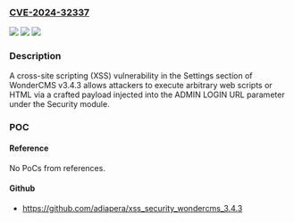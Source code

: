 ### [CVE-2024-32337](https://cve.mitre.org/cgi-bin/cvename.cgi?name=CVE-2024-32337)
![](https://img.shields.io/static/v1?label=Product&message=n%2Fa&color=blue)
![](https://img.shields.io/static/v1?label=Version&message=n%2Fa&color=blue)
![](https://img.shields.io/static/v1?label=Vulnerability&message=n%2Fa&color=brighgreen)

### Description

A cross-site scripting (XSS) vulnerability in the Settings section of WonderCMS v3.4.3 allows attackers to execute arbitrary web scripts or HTML via a crafted payload injected into the ADMIN LOGIN URL parameter under the Security module.

### POC

#### Reference
No PoCs from references.

#### Github
- https://github.com/adiapera/xss_security_wondercms_3.4.3

